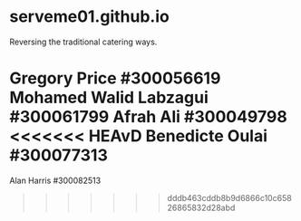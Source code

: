 # serveme01.github.io
Reversing the traditional catering ways.



Gregory Price #300056619
Mohamed Walid Labzagui #300061799
Afrah Ali #300049798
<<<<<<< HEAvD
Benedicte Oulai #300077313
=======
Alan Harris #300082513
>>>>>>> dddb463cddb8b9d6866c10c65826865832d28abd
